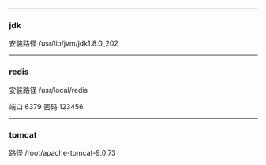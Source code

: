 ----

### jdk
安装路径
/usr/lib/jvm/jdk1.8.0_202


----

### redis
安装路径
/usr/local/redis

端口 6379
密码
123456

----

### tomcat
路径
/root/apache-tomcat-9.0.73